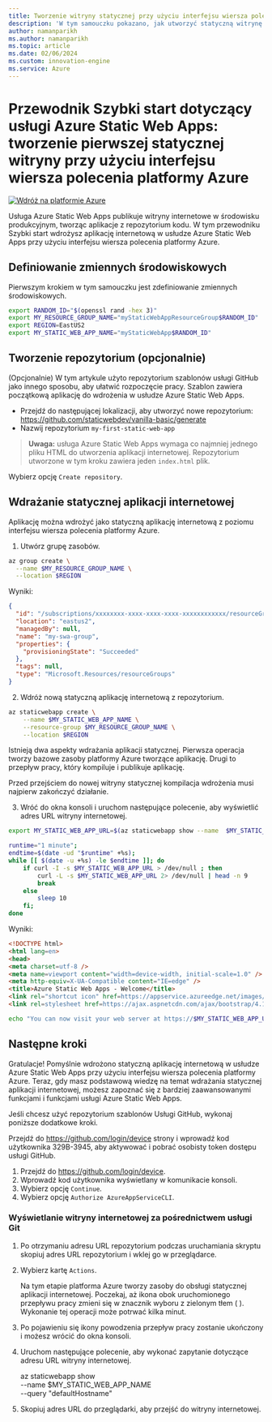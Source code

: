 ```yaml
---
title: Tworzenie witryny statycznej przy użyciu interfejsu wiersza polecenia platformy Azure
description: 'W tym samouczku pokazano, jak utworzyć statyczną witrynę na platformie Azure.'
author: namanparikh
ms.author: namanparikh
ms.topic: article
ms.date: 02/06/2024
ms.custom: innovation-engine
ms.service: Azure
---
```


# Przewodnik Szybki start dotyczący usługi Azure Static Web Apps: tworzenie pierwszej statycznej witryny przy użyciu interfejsu wiersza polecenia platformy Azure

[![Wdróż na platformie Azure](https://aka.ms/deploytoazurebutton)](https://go.microsoft.com/fwlink/?linkid=2262845)

Usługa Azure Static Web Apps publikuje witryny internetowe w środowisku produkcyjnym, tworząc aplikacje z repozytorium kodu. W tym przewodniku Szybki start wdrożysz aplikację internetową w usłudze Azure Static Web Apps przy użyciu interfejsu wiersza polecenia platformy Azure.

## Definiowanie zmiennych środowiskowych

Pierwszym krokiem w tym samouczku jest zdefiniowanie zmiennych środowiskowych.

```bash
export RANDOM_ID="$(openssl rand -hex 3)"
export MY_RESOURCE_GROUP_NAME="myStaticWebAppResourceGroup$RANDOM_ID"
export REGION=EastUS2
export MY_STATIC_WEB_APP_NAME="myStaticWebApp$RANDOM_ID"
```

## Tworzenie repozytorium (opcjonalnie)

(Opcjonalnie) W tym artykule użyto repozytorium szablonów usługi GitHub jako innego sposobu, aby ułatwić rozpoczęcie pracy. Szablon zawiera początkową aplikację do wdrożenia w usłudze Azure Static Web Apps.

- Przejdź do następującej lokalizacji, aby utworzyć nowe repozytorium: https://github.com/staticwebdev/vanilla-basic/generate
- Nazwij repozytorium `my-first-static-web-app`

> **Uwaga:** usługa Azure Static Web Apps wymaga co najmniej jednego pliku HTML do utworzenia aplikacji internetowej. Repozytorium utworzone w tym kroku zawiera jeden `index.html` plik.

Wybierz opcję `Create repository`.

## Wdrażanie statycznej aplikacji internetowej

Aplikację można wdrożyć jako statyczną aplikację internetową z poziomu interfejsu wiersza polecenia platformy Azure.

1. Utwórz grupę zasobów.

```bash
az group create \
  --name $MY_RESOURCE_GROUP_NAME \
  --location $REGION
```

Wyniki:

<!-- expected_similarity=0.3 -->
```json
{
  "id": "/subscriptions/xxxxxxxx-xxxx-xxxx-xxxx-xxxxxxxxxxxx/resourceGroups/my-swa-group",
  "location": "eastus2",
  "managedBy": null,
  "name": "my-swa-group",
  "properties": {
    "provisioningState": "Succeeded"
  },
  "tags": null,
  "type": "Microsoft.Resources/resourceGroups"
}
```

2. Wdróż nową statyczną aplikację internetową z repozytorium.

```bash
az staticwebapp create \
    --name $MY_STATIC_WEB_APP_NAME \
    --resource-group $MY_RESOURCE_GROUP_NAME \
    --location $REGION 
```

Istnieją dwa aspekty wdrażania aplikacji statycznej. Pierwsza operacja tworzy bazowe zasoby platformy Azure tworzące aplikację. Drugi to przepływ pracy, który kompiluje i publikuje aplikację.

Przed przejściem do nowej witryny statycznej kompilacja wdrożenia musi najpierw zakończyć działanie.

3. Wróć do okna konsoli i uruchom następujące polecenie, aby wyświetlić adres URL witryny internetowej.

```bash
export MY_STATIC_WEB_APP_URL=$(az staticwebapp show --name  $MY_STATIC_WEB_APP_NAME --resource-group $MY_RESOURCE_GROUP_NAME --query "defaultHostname" -o tsv)
```

```bash
runtime="1 minute";
endtime=$(date -ud "$runtime" +%s);
while [[ $(date -u +%s) -le $endtime ]]; do
    if curl -I -s $MY_STATIC_WEB_APP_URL > /dev/null ; then 
        curl -L -s $MY_STATIC_WEB_APP_URL 2> /dev/null | head -n 9
        break
    else 
        sleep 10
    fi;
done
```

Wyniki:

<!-- expected_similarity=0.3 -->
```HTML
<!DOCTYPE html>
<html lang=en>
<head>
<meta charset=utf-8 />
<meta name=viewport content="width=device-width, initial-scale=1.0" />
<meta http-equiv=X-UA-Compatible content="IE=edge" />
<title>Azure Static Web Apps - Welcome</title>
<link rel="shortcut icon" href=https://appservice.azureedge.net/images/static-apps/v3/favicon.svg type=image/x-icon />
<link rel=stylesheet href=https://ajax.aspnetcdn.com/ajax/bootstrap/4.1.1/css/bootstrap.min.css crossorigin=anonymous />
```

```bash
echo "You can now visit your web server at https://$MY_STATIC_WEB_APP_URL"
```

## Następne kroki

Gratulacje! Pomyślnie wdrożono statyczną aplikację internetową w usłudze Azure Static Web Apps przy użyciu interfejsu wiersza polecenia platformy Azure. Teraz, gdy masz podstawową wiedzę na temat wdrażania statycznej aplikacji internetowej, możesz zapoznać się z bardziej zaawansowanymi funkcjami i funkcjami usługi Azure Static Web Apps.

Jeśli chcesz użyć repozytorium szablonów Usługi GitHub, wykonaj poniższe dodatkowe kroki.

Przejdź do https://github.com/login/device strony i wprowadź kod użytkownika 329B-3945, aby aktywować i pobrać osobisty token dostępu usługi GitHub.

1. Przejdź do https://github.com/login/device.
2. Wprowadź kod użytkownika wyświetlany w komunikacie konsoli.
3. Wybierz opcję `Continue`.
4. Wybierz opcję `Authorize AzureAppServiceCLI`.

### Wyświetlanie witryny internetowej za pośrednictwem usługi Git

1. Po otrzymaniu adresu URL repozytorium podczas uruchamiania skryptu skopiuj adres URL repozytorium i wklej go w przeglądarce.
2. Wybierz kartę `Actions`.

   Na tym etapie platforma Azure tworzy zasoby do obsługi statycznej aplikacji internetowej. Poczekaj, aż ikona obok uruchomionego przepływu pracy zmieni się w znacznik wyboru z zielonym tłem ( ). Wykonanie tej operacji może potrwać kilka minut.

3. Po pojawieniu się ikony powodzenia przepływ pracy zostanie ukończony i możesz wrócić do okna konsoli.
4. Uruchom następujące polecenie, aby wykonać zapytanie dotyczące adresu URL witryny internetowej.

   az staticwebapp show \
     --name $MY_STATIC_WEB_APP_NAME \
     --query "defaultHostname"

5. Skopiuj adres URL do przeglądarki, aby przejść do witryny internetowej.

